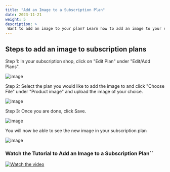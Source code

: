 ```yaml
---
title: "Add an Image to a Subscription Plan"
date: 2023-11-21
weight: 5
description: >
 Want to add an image to your plan? Learn how to add an image to your subscription plan.
---
```


## Steps to add an image to subscription plans

Step 1: In your subscription shop, click on "Edit Plan" under "Edit/Add Plans".

![image](https://github.com/Subscribie/subscribie/assets/30567984/af42c1c0-cf67-48bd-8887-470a9df186f3)

Step 2: Select the plan you would like to add the image to and click "Choose File" under "Product image" and upload the image of your choice.

![image](https://github.com/Subscribie/subscribie/assets/30567984/9f060a11-360c-41cb-9f37-6d7c42895542)

Step 3: Once you are done, click Save.

![image](https://github.com/Subscribie/subscribie/assets/30567984/5ca60a4c-a965-4df5-b9d3-86abe628be95)

You will now be able to see the new image in your subscription plan

![image](https://github.com/Subscribie/subscribie/assets/30567984/81cfefab-c5aa-4662-9428-f0f2d2eedc37)

### Watch the Tutorial to Add an Image to a Subscription Plan``

[![Watch the video](https://github.com/Subscribie/subscribie/assets/30567984/8960146d-1adf-4fc9-b27d-bea2a325c15c)](https://www.youtube.com/watch?v=Ra9iEMSyl-g)